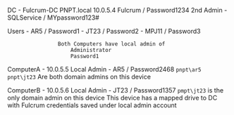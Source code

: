 DC - Fulcrum-DC       PNPT.local       10.0.5.4
	Fulcrum / Password1234
	2nd Admin - SQLService / MYpassword123#

Users
	- AR5 / Password1
	- JT23 / Password2
	- MPJ11 / Password3


					Both Computers have local admin of
						Administrator
						Password1
ComputerA - 10.0.5.5
	Local Admin - AR5 / Password2468
		`pnpt\ar5`
		`pnpt\jt23` Are both domain admins on this device
		


ComputerB - 10.0.5.6
	Local Admin - JT23 / Password1357
		`pmpt\jt23` is the only domain admin on this device
		This device has a mapped drive to DC with Fulcrum credentials saved under local admin account